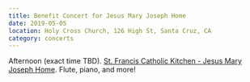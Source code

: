 ```yaml
---
title: Benefit Concert for Jesus Mary Joseph Home
date: 2019-05-05
location: Holy Cross Church, 126 High St, Santa Cruz, CA
category: concerts
---
```

Afternoon (exact time TBD).  [St. Francis Catholic Kitchen - Jesus Mary Joseph Home](https://www.stfrancissoupkitchen.org/jmj.php).  Flute, piano, and more!
